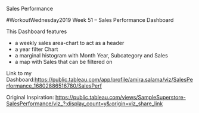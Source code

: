 Sales Performance

#WorkoutWednesday2019 Week 51 – Sales Performance Dashboard

This Dashboard features 
- a weekly sales area-chart to act as a header
- a year filter Chart
- a marginal histogram with Month Year, Subcategory and Sales
- a map with Sales that can be filtered on

Link to my Dashboard:https://public.tableau.com/app/profile/amira.salama/viz/SalesPerformance_16802886516780/SalesPerf

Original Inspiration: https://public.tableau.com/views/SampleSuperstore-SalesPerformance/viz_?:display_count=y&:origin=viz_share_link
